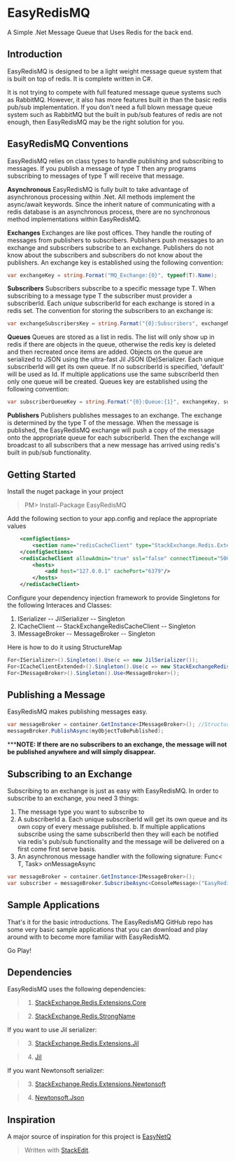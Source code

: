 
# EasyRedisMQ
A Simple .Net Message Queue that Uses Redis for the back end.

Introduction
------------

EasyRedisMQ is designed to be a light weight message queue system that is built on top of redis.  It is complete written in C#.

It is not trying to compete with full featured message queue systems such as RabbitMQ. However, it also has more features built in than the basic redis pub/sub implementation. If you don't need a full blown message queue system such as RabbitMQ but the built in pub/sub features of redis are not enough, then EasyRedisMQ may be the right solution for you.

EasyRedisMQ Conventions
----------------
EasyRedisMQ relies on class types to handle publishing and subscribing to messages. If you publish a message of type T then any programs subscribing to messages of type T will receive that message.

**Asynchronous**
EasyRedisMQ is fully built to take advantage of asynchronous processing within .Net. All methods implement the async/await keywords.  Since the inherit nature of communicating with a redis database is an asynchronous process, there are no synchronous method implementations within EasyRedisMQ.

**Exchanges**
Exchanges are like post offices. They handle the routing of messages from publishers to subscribers. Publishers push messages to an exchange and subscribers subscribe to an exchange. Publishers do not know about the subscribers and subscribers do not know about the publishers. An exchange key is established using the following convention:
```cs
var exchangeKey = string.Format("MQ_Exchange:{0}", typeof(T).Name);
```

**Subscribers**
Subscribers subscribe to a specific message type T. When subscribing to a message type T the subscriber must provider a subscriberId. Each *unique* subscriberId for each exchange is stored in a redis set. The convention for storing the subscribers to an exchange is:
```cs
var exchangeSubscribersKey = string.Format("{0}:Subscribers", exchangeName);
```

**Queues**
Queues are stored as a list in redis.  The list will only show up in redis if there are objects in the queue, otherwise the redis key is deleted and then recreated once items are added. Objects on the queue are serialized to JSON using the ultra-fast Jil JSON (De)Serializer. Each unique subscriberId will get its own queue. If no subscriberId is specified, 'default' will be used as Id. If multiple applications use the same subscriberId then only one queue will be created. Queues key are established using the following convention:
```cs
var subscriberQueueKey = string.Format("{0}:Queue:{1}", exchangeKey, subscriberId);
```

**Publishers**
Publishers publishes messages to an exchange. The exchange is determined by the type T of the message. When the message is published, the EasyRedisMQ exchange will push a copy of the message onto the appropriate queue for each subscriberId. Then the exchange will broadcast to all subscribers that a new message has arrived using redis's built in pub/sub functionality.



Getting Started
---------------
Install the nuget package in your project
>PM> Install-Package EasyRedisMQ

Add the following section to your app.config and replace the appropriate values

```xml
    <configSections>
        <section name="redisCacheClient" type="StackExchange.Redis.Extensions.Core.Configuration.RedisCachingSectionHandler, StackExchange.Redis.Extensions.Core"/>
    </configSections>
    <redisCacheClient allowAdmin="true" ssl="false" connectTimeout="5000" database="0">
        <hosts>
            <add host="127.0.0.1" cachePort="6379"/>
        </hosts>
    </redisCacheClient>
```

Configure your dependency injection framework to provide Singletons for the following Interaces and Classes:

 1. ISerializer -- JilSerializer -- Singleton
 2. ICacheClient -- StackExchangeRedisCacheClient -- Singleton
 3. IMessageBroker -- MessageBroker -- Singleton

Here is how to do it using StructureMap
```cs
For<ISerializer>().Singleton().Use(c => new JilSerializer());
For<ICacheClientExtended>().Singleton().Use(c => new StackExchangeRedisCacheClient(c.GetInstance<ISerializer>(), null));
For<IMessageBroker>().Singleton().Use<MessageBroker>();
```

Publishing a Message
--------------------

EasyRedisMQ makes publishing messages easy.  
```cs
var messageBroker = container.GetInstance<IMessageBroker>(); //StructureMap Implementation
messageBroker.PublishAsync(myObjectToBePublished);
```
*****NOTE: If there are no subscribers to an exchange, the message will not be published anywhere and will simply disappear.**

Subscribing to an Exchange
--------------------------
Subscribing to an exchange is just as easy with EasyRedisMQ. In order to subscribe to an exchange, you need 3 things:

 1. The message type you want to subscribe to
 2. A subscriberId
		 a. Each unique subscriberId will get its own queue and its own copy of every message published.
		 b. If multiple applications subscribe using the same subscriberId then they will each be notified via redis's pub/sub functionality and the message will be delivered on a first come first serve basis. 
 3. An asynchronous message handler with the following signature: Func< T, Task> onMessageAsync
```cs
var messageBroker = container.GetInstance<IMessageBroker>();
var subscriber = messageBroker.SubscribeAsync<ConsoleMessage>("EasyRedisMQ.Consumer", async x => { await WriteConsoleMessageAsync(x); });
```

Sample Applications
-------------------
That's it for the basic introductions. The EasyRedisMQ GitHub repo has some very basic sample applications that you can download and play around with to become more familiar with EasyRedisMQ. 

Go Play!

Dependencies
------------
EasyRedisMQ uses the following dependencies:

> 1. [StackExchange.Redis.Extensions.Core](https://github.com/imperugo/StackExchange.Redis.Extensions)

> 2. [StackExchange.Redis.StrongName](https://github.com/StackExchange/StackExchange.Redis)

If you want to use Jil serializer: 

> 3. [StackExchange.Redis.Extensions.Jil](https://github.com/imperugo/StackExchange.Redis.Extensions)

> 4. [Jil](https://github.com/kevin-montrose/Jil)

If you want Newtonsoft serializer: 

> 3. [StackExchange.Redis.Extensions.Newtonsoft](https://github.com/imperugo/StackExchange.Redis.Extensions)

> 4. [Newtonsoft.Json](https://github.com/JamesNK/Newtonsoft.Json)

Inspiration
-----------
A major source of inspiration for this project is [EasyNetQ](https://github.com/EasyNetQ/EasyNetQ)

> Written with [StackEdit](https://stackedit.io/).
